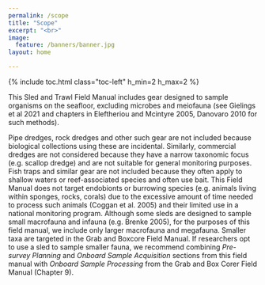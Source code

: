 ```yaml
---
permalink: /scope
title: "Scope"
excerpt: "<br>"
image:
  feature: /banners/banner.jpg
layout: home

---
```

{% include toc.html class="toc-left" h_min=2 h_max=2 %}

This Sled and Trawl Field Manual includes gear designed to sample organisms on the seafloor, excluding microbes and meiofauna (see Gielings et al 2021 and chapters in Eleftheriou and Mcintyre 2005, Danovaro 2010 for such methods). 

Pipe dredges, rock dredges and other such gear are not included because biological collections using these are incidental. Similarly, commercial dredges are not considered because they have a narrow taxonomic focus (e.g. scallop dredge) and are not suitable for general monitoring purposes. Fish traps and similar gear are not included because they often apply to shallow waters or reef-associated species and often use bait. This Field Manual does not target endobionts or burrowing species (e.g. animals living within sponges, rocks, corals) due to the excessive amount of time needed to process such animals (Coggan et al. 2005) and their limited use in a national monitoring program. Although some sleds are designed to sample small macrofauna and infauna (e.g. Brenke 2005), for the purposes of this field manual, we include only larger macrofauna and megafauna. Smaller taxa are targeted in the Grab and Boxcore Field Manual. If researchers opt to use a sled to sample smaller fauna, we recommend combining _Pre-survey Planning_ and _Onboard Sample Acquisition_ sections from this field manual with _Onboard Sample Processing_ from the Grab and Box Corer Field Manual (Chapter 9). 
